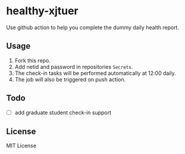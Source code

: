 # healthy-xjtuer

Use github action to help you complete the dummy daily health report.

## Usage

1. Fork this repo.
2. Add netid and password in repositories `Secrets`.
3. The check-in tasks will be performed automatically at 12:00 daily.
4. The job will also be triggered on push action.

## Todo

- [ ] add graduate student check-in support

## License

MIT License
